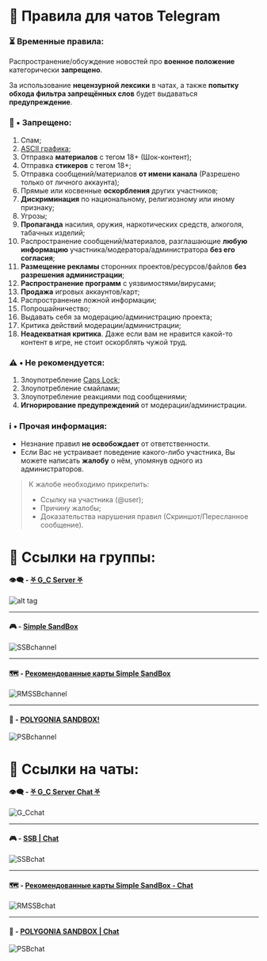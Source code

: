 # 📃 Правила для чатов Telegram

### ⏳ Временные правила:
Распространение/обсуждение новостей про **военное положение** категорически **запрещено**.

За использование **нецензурной лексики** в чатах, а также **попытку обхода фильтра запрещённых слов** будет выдаваться **предупреждение**.

### 🚫 • Запрещено:
1. Спам;
2. [ASCII графика](https://ru.m.wikipedia.org/wiki/ASCII-%D0%B3%D1%80%D0%B0%D1%84%D0%B8%D0%BA%D0%B0);
3. Отправка **материалов** с тегом 18+ (Шок-контент);
4. Отправка **стикеров** с тегом 18+;
5. Отправка сообщений/материалов **от имени канала** (Разрешено только от личного аккаунта);
6. Прямые или косвенные **оскорбления** других участников;
7. **Дискриминация** по национальному, религиозному или иному признаку;
8. Угрозы;
9. **Пропаганда** насилия, оружия, наркотических средств, алкоголя, табачных изделий;
10. Распространение сообщений/материалов, разглашающие **любую информацию** участника/модератора/администратора **без его согласия**;
11. **Размещение рекламы** сторонних проектов/ресурсов/файлов **без разрешения администрации**;
12. **Распространение программ** с уязвимостями/вирусами;
13. **Продажа** игровых аккаунтов/карт;
14. Распространение ложной информации;
15. Попрошайничество;
16. Выдавать себя за модерацию/администрацию проекта;
17. Критика действий модерации/администрации;
18. **Неадекватная критика**. Даже если вам не нравится какой-то контент в игре, не стоит оскорблять чужой труд.

### ⚠️ • Не рекомендуется:
1. Злоупотребление [Caps Lock](https://ru.wikipedia.org/wiki/Caps_Lock#:~:text=%D0%A2%D0%95%D0%9A%D0%A1%D0%A2%2C%20%D0%9D%D0%90%D0%91%D0%A0%D0%90%D0%9D%D0%9D%D0%AB%D0%99%20%D0%A1%D0%9E%20%D0%92%D0%9A%D0%9B%D0%AE%D0%A7%D0%81%D0%9D%D0%9D%D0%AB%D0%9C%20%D0%A0%D0%95%D0%96%D0%98%D0%9C%D0%9E%D0%9C%20CAPS%20LOCK);
2. Злоупотребление смайлами;
3. Злоупотребление реакциями под сообщениями;
4. **Игнорирование предупреждений** от модерации/администрации.

### ℹ️ • Прочая информация:
* Незнание правил **не освобождает** от ответственности.
* Если Вас не устраивает поведение какого-либо участника, Вы можете написать **жалобу** о нём, упомянув одного из администраторов. 
> К жалобе необходимо прикрепить: 
> * Ссылку на участника (@user); 
> * Причину жалобы; 
> * Доказательства нарушения правил (Скриншот/Пересланное сообщение).

# 📢 Ссылки на группы:
#### 👁️‍🗨️ - [⛧ G_С Server ⛧](https://t.me/Gamzee_Chert)
![alt tag](https://github.com/GamzeeChert/ChatRules/blob/main/G_Cchannel.jpg?raw=true)
- - - - -
#### 🎮 - [Simple SandBox](https://t.me/simple_sandbox)
![SSBchannel](https://github.com/GamzeeChert/ChatRules/blob/main/SSBchannel.jpg?raw=true)
- - - - -
#### 🗺 - [Рекомендованные карты Simple SandBox](https://t.me/SimpleSandBoxRecommendedMaps)
![RMSSBchannel](https://github.com/GamzeeChert/ChatRules/blob/main/RMSSBchannel.jpg?raw=true)
- - - - -
#### 👾 - [POLYGONIA SANDBOX!](https://t.me/polygonia_sandbox)
![PSBchannel](https://github.com/GamzeeChert/ChatRules/blob/main/PSBchannel.jpg?raw=true)

# 🔗 Ссылки на чаты:
#### 👁️‍🗨️ - [⛧ G_C Server Chat ⛧](https://t.me/+WA4ubIKzWSsxOWRi)
![G_Cchat](https://github.com/GamzeeChert/ChatRules/blob/main/G_Cchat.jpg?raw=true)
- - - - -
#### 🎮 - [SSB | Chat](https://t.me/SimpleSandBox2Chat)
![SSBchat](https://github.com/GamzeeChert/ChatRules/blob/main/SSBchat.jpg?raw=true)
- - - - -
#### 🗺 - [Рекомендованные карты Simple SandBox - Chat](https://t.me/SimpleSandBoxRecommendedMapsChat)
![RMSSBchat](https://github.com/GamzeeChert/ChatRules/blob/main/RMSSBchat.jpg?raw=true)
- - - - -
#### 👾 - [POLYGONIA SANDBOX | Chat](https://t.me/polygonia_sandbox_chat)
![PSBchat](https://github.com/GamzeeChert/ChatRules/blob/main/PSBchat.jpg?raw=true)
